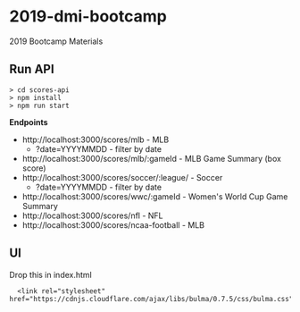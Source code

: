 # 2019-dmi-bootcamp
2019 Bootcamp Materials

## Run API
```
> cd scores-api
> npm install
> npm run start
```

**Endpoints**

* http://localhost:3000/scores/mlb - MLB
  - ?date=YYYYMMDD - filter by date
* http://localhost:3000/scores/mlb/:gameId - MLB Game Summary (box score)
* http://localhost:3000/scores/soccer/:league/ - Soccer
  - ?date=YYYYMMDD - filter by date
* http://localhost:3000/scores/wwc/:gameId - Women's World Cup Game Summary
* http://localhost:3000/scores/nfl - NFL
* http://localhost:3000/scores/ncaa-football - MLB


## UI

Drop this in index.html

```
  <link rel="stylesheet" href="https://cdnjs.cloudflare.com/ajax/libs/bulma/0.7.5/css/bulma.css">
```
